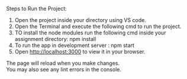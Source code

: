 Steps to Run the Project:

1. Open the project inside your directory using VS code.
2. Open the Terminal and execute the following cmd to run the project.
3. TO install the node modules run the following cmd inside your assignment directory:
   npm install
4. To run the app in development server :
   npm start
5. Open [http://localhost:3000](http://localhost:3000) to view it in your browser.


The page will reload when you make changes.\
You may also see any lint errors in the console.


